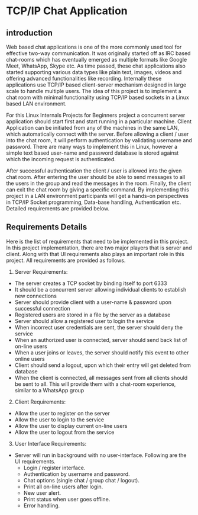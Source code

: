 

# TCP/IP Chat Application



## introduction


Web based chat applications is one of the more commonly used tool for effective two-way communication. It was originally started off as IRC based chat-rooms which has eventually emerged as multiple formats like Google Meet, WhatsApp, Skype etc. As time passed, these chat applications also started supporting various data types like plain text, images, videos and offering advanced functionalities like recording. Internally these applications use TCP/IP based client-server mechanism designed in large scale to handle multiple users. The idea of this project is to implement a chat room with minimal functionality using TCP/IP based sockets in a Linux based LAN environment.

For this Linux Internals Projects for Beginners project a concurrent server application should start first and start running in a particular machine. Client Application can be initiated from any of the machines in the same LAN, which automatically connect with the server. Before allowing a client / user into the chat room, it will perform authentication by validating username and password. There are many ways to implement this in Linux, however a simple text based user-name and password database is stored against which the incoming request is authenticated.

After successful authentication the client / user is allowed into the given chat room. After entering the user should be able to send messages to all the users in the group and read the messages in the room. Finally, the client can exit the chat room by giving a specific command. By implementing this project in a LAN environment participants will get a hands-on perspectives in TCP/IP Socket programming, Data-base handling, Authentication etc. Detailed requirements are provided below.




## Requirements Details

Here is the list of requirements that need to be implemented in this project. In this project implementation, there are two major players that is server and client. Along with that UI requirements also plays an important role in this project. All requirements are provided as follows.


1) Server Requirements:
- The server creates a TCP socket by binding itself to port 6333
- It should be a concurrent server allowing individual clients to establish new connections
- Server should provide client with a user-name & password upon successful connection
- Registered users are stored in a file by the server as a database
- Server should allow a registered user to login the service
- When incorrect user credentials are sent, the server should deny the service 
- When an authorized user is connected, server should send back list of on-line users
- When a user joins or leaves, the server should notify this event to other online users
- Client should send a logout, upon which their entry will get deleted from database
- When the client is connected, all messages sent from all clients should be sent to all. This will provide them with a chat-room experience, similar to a WhatsApp group

2) Client Requirements:
- Allow the user to register on the server
- Allow the user to login to the service
- Allow the user to display current on-line users
- Allow the user to logout from the service

3) User Interface Requirements:
- Server will run in background with no user-interface. Following are the UI requirements. 
  - Login / register interface.
  - Authentication by username and password.
  - Chat options (single chat / group chat / logout).
  - Print all on-line users after login.
  - New user alert.
  - Print status when user goes offline.
  - Error handling.
